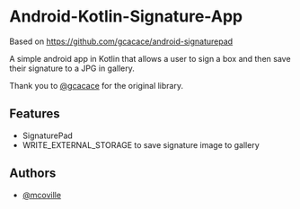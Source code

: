 # Android-Kotlin-Signature-App

Based on https://github.com/gcacace/android-signaturepad

A simple android app in Kotlin that allows a user to sign a box and then save their signature to a JPG in gallery.

Thank you to [@gcacace](https://github.com/gcacace) for the original library.

## Features

- SignaturePad
- WRITE_EXTERNAL_STORAGE to save signature image to gallery

## Authors

- [@mcoville](https://github.com/mcoville)
